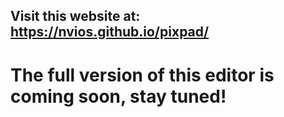## Visit this website at: https://nvios.github.io/pixpad/
# The full version of this editor is coming soon, stay tuned!

